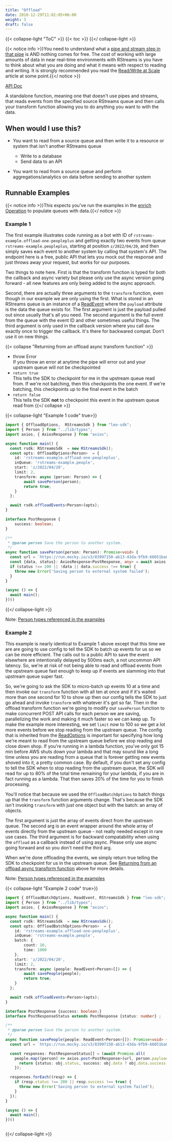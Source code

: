 ```yaml
---
title: "Offload"
date: 2018-12-29T11:02:05+06:00
weight: 3
draft: false
---
```


{{< collapse-light "ToC" >}}
{{< toc  >}}
{{</ collapse-light >}}

{{< notice info >}}You need to understand what a [pipe and stream step in that pipe](../../streams-primer) is AND 
nothing comes for free.  The cost of working with large amounts of data in near real-time environments
with RStreams is you have to think about what you are doing and what it means with respect to
reading and writing.  It is strongly recommended you read the [Read/Write at Scale](../../read-write-scale) 
article at some point.{{</ notice >}}

[API Doc](https://leoplatform.github.io/Nodejs/classes/index.RStreamsSdk.html#offloadEvents)

A standalone function, meaning one that doesn't use pipes and streams, that reads events from the specified source
RStreams queue and then calls your transform function allowing you to do anything you want to with the data.

## When would I use this?
* You want to read from a source queue and then write it to a resource or system that isn't another RStreams queue
  
  * Write to a database
  * Send data to an API
* You want to read from a source queue and perform aggregations/analytics on data before sending to another system

## Runnable Examples
{{< notice info >}}This expects you've run the examples in the [enrich Operation](../enrich) to populate
queues with data.{{</ notice >}}
### Example 1

The first example illustrates code running as a bot with ID of `rstreams-example.offload-one-peopleplus` and getting exactly two 
events from queue `rstreams-example.peopleplus`, starting at position `z/2022/04/20`, and then simply saves each event to another 
system by calling that system's API.  The endpoint here is a free, public API that lets you mock out the response
and just throws away your request, but works for our purposes.

Two things to note here.  First is that the transform function is typed for both the callback
and async variety but please only use the async version going forward - all new features
are only being added to the async approach.

Second, there are actually three arguments to the `transform` function, even though in our example we 
are only using the first.  What is stored in an RStreams queue is an instance of a
 [ReadEvent](https://leoplatform.github.io/Nodejs/interfaces/lib_types.ReadEvent.html) where the `payload` attribute is the data the queue exists for. 
The first argument is just the payload pulled out since usually that's all you need.  The second argument
is the full event from the queue with the event ID and other sometimes useful things.  The third argument
is only used in the callback version where you call `done` exactly once to trigger the callback.  It's there
for backwared compat.  Don't use it on new things.

{{< collapse "Returning from an offload async transform function" >}}
* throw Error  
  If you throw an error at anytime the pipe will error out and your upstream queue will not be checkpointed
* `return true`  
  This tells the SDK to checkpoint for me in the upstream queue read from.  If we're not batching, then
  this checkpoints the one event.  If we're batching, this checkpoints up to the final event in the batch
* `return false`  
  This tells the SDK **not** to checkpoint this event in the upstream queue read from
{{</ collapse >}}

{{< collapse-light "Example 1 code" true>}}
```typescript {linenos=inline,anchorlinenos=true,lineanchors=enrichex1}
import { OffloadOptions,  RStreamsSdk } from "leo-sdk";
import { Person } from "../lib/types";
import axios, { AxiosResponse } from "axios";

async function main() {
  const rsdk: RStreamsSdk  = new RStreamsSdk();
  const opts: OffloadOptions<Person>  = {
    id: 'rstreams-example.offload-one-peopleplus',
    inQueue: 'rstreams-example.people',
    start: 'z/2022/04/20',
    limit: 2,
    transform: async (person: Person) => {
        await savePerson(person);
        return true;        
    }
  };

  await rsdk.offloadEvents<Person>(opts);
}

interface PostResponse {
    success: boolean;
}

/**
 * @param person Save the person to another system.
 */
async function savePerson(person: Person): Promise<void> {
  const url = `https://run.mocky.io/v3/83997150-ab13-43da-9fb9-66051ba06c10?mocky-delay=500ms`;    
  const {data, status}: AxiosResponse<PostResponse, any> = await axios.post<PostResponse>(url, person);
  if (status !== 200 || !data || data.success !== true) {
    throw new Error('Saving person to external system failed');
  }
}

(async () => {
  await main();
})()
```
{{</ collapse-light >}}

Note: [Person types referenced in the examples](../../#person-types-referenced-in-the-examples)

### Example 2
This example is nearly identical to Example 1 above except that this time we are are going to
use config to tell the SDK to batch up events for us so we can be more efficient.  The calls out 
to a public API to save the event elsewhere are intentionally delayed by 500ms each, a not uncommon
API latency.  So, we're at risk of not being able to read and offload events from the upstream queue fast enough to keep
up if events are slamming into that upstream queue super fast.

So, we're going to ask the SDK to micro-batch up events 10 at a time and then invoke our
`transform` function with all ten at once and if it's waited more than one second for 10 
to show up then our config tells the SDK to just go ahead and invoke `transform` with whatever it's 
got so far. Then in the offload transform function we're going to modify our `savePerson` function to make 
concurrent POST API calls for each person we are saving, parallelizing the work and making it much 
faster so we can keep up.  To make the example more interesting, we set `limit` now to 100 so we
get a lot more events before we stop reading from the upstream queue.  The config that is inherited from the
[ReadOptions](https://leoplatform.github.io/Nodejs/interfaces/index.ReadOptions.html) is
important for specifying how long we're meant to read from the upstream queue before we stop
reading and close down shop.  If you're running in a lambda function, you've only got 15 min
before AWS shuts down your lambda and that may sound like a long time unless you are reading from a queue
that is forever getting new events shoved into it, a pretty common case.  By default, if you don't set any
config to tell the SDK when to stop reading from the upstream queue, the SDK will read for up to 80% of the
total time remaining for your lambda, if you are in fact running as a lambda.  That then saves 20% of the time
for you to finish processing.

You'll notice that because we used the `OffloadBatchOptions` to batch things up that the `transform`
function arguments change.  That's because the SDK isn't invoking `transform` with just one object
but with the batch: an array of objects.

The first argument is just the array of events direct from the upstream queue.  The second arg
is an event wrapper around the whole array of events directly from the upstream queue - not
really needed except in rare use cases.  The third argument is for backward compatability
when using the `offload` as a callback instead of using async.  Please only use async going forward
and so you don't need the third arg.

When we're done offloading the events, we simply return true telling the SDK to checkpoint for us in the
upstream queue.  See 
[Returning from an offload async transform function](#returning-from-an-offload-async-transform-function) above for 
more details.

Note: [Person types referenced in the examples](../../#person-types-referenced-in-the-examples)

{{< collapse-light "Example 2 code" true>}}
```typescript {linenos=inline,anchorlinenos=true,lineanchors=enrichex2}
import { OffloadBatchOptions, ReadEvent, RStreamsSdk } from "leo-sdk";
import { Person } from "../lib/types";
import axios, { AxiosResponse } from "axios";

async function main() {
  const rsdk: RStreamsSdk  = new RStreamsSdk();
  const opts: OffloadBatchOptions<Person>  = {
    id: 'rstreams-example.offload-one-peopleplus',
    inQueue: 'rstreams-example.people',
    batch: {
        count: 10,
        time: 1000
    },
    start: 'z/2022/04/20',
    limit: 2,
    transform: async (people: ReadEvent<Person>[]) => {
        await savePeople(people);
        return true;        
    }
  };

  await rsdk.offloadEvents<Person>(opts);
}

interface PostResponse {success: boolean;}
interface PostResponseStatus extends PostResponse {status: number} ;

/**
 * @param person Save the person to another system.
 */
async function savePeople(people: ReadEvent<Person>[]): Promise<void> {
  const url = `https://run.mocky.io/v3/83997150-ab13-43da-9fb9-66051ba06c10?mocky-delay=500ms`;    

  const responses: PostResponseStatus[] = (await Promise.all(
    people.map((person) => axios.post<PostResponse>(url, person.payload)))).map((obj) => {
      return {status: obj.status, success: obj.data ? obj.data.success : false};
    });

  responses.forEach((resp) => {
    if (resp.status !== 200 || resp.success !== true) {
      throw new Error('Saving person to external system failed');
    }
  });
}

(async () => {
  await main();
})()



```
{{</ collapse-light >}}
